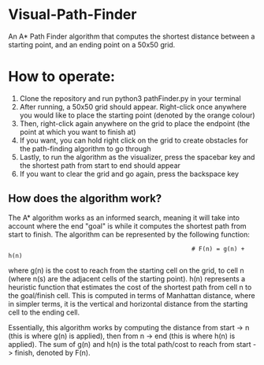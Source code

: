 # Visual-Path-Finder
An A* Path Finder algorithm that computes the shortest distance between a starting point, and an ending point on a 50x50 grid.

# How to operate:

  1. Clone the repository and run python3 pathFinder.py in your terminal
  2. After running, a 50x50 grid should appear. Right-click once anywhere you would like to place the starting point (denoted by the orange colour)
  3. Then, right-click again anywhere on the grid to place the endpoint (the point at which you want to finish at)
  4. If you want, you can hold right click on the grid to create obstacles for the path-finding algorithm to go through
  5. Lastly, to run the algorithm as the visualizer, press the spacebar key and the shortest path from start to end should appear
  6. If you want to clear the grid and go again, press the backspace key

## How does the algorithm work?
The A* algorithm works as an informed search, meaning it will take into account where the end "goal" is while it computes the shortest path from start to finish. The algorithm can be represented by the following function:

                                                        # F(n) = g(n) + h(n)
where g(n) is the cost to reach from the starting cell on the grid, to cell n (where n(s) are the adjacent cells of the starting point). h(n) represents a heuristic function that estimates the cost of the shortest path from cell n to the goal/finish cell. This is computed in terms of Manhattan distance, where in simpler terms, it is the vertical and horizontal distance from the starting cell to the ending cell.

Essentially, this algorithm works by computing the distance from start -> n (this is where g(n) is applied), then from n -> end (this is where h(n) is applied). The sum of g(n) and h(n) is the total path/cost to reach from start -> finish, denoted by F(n).
